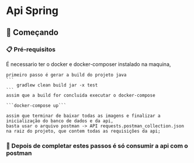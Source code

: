 # Api Spring

## 🚀 Começando

### 📋 Pré-requisitos

É necessario ter o docker e docker-composer instalado na maquina,

    primeiro passo é gerar a build do projeto java
    ```
        gradlew clean build jar -x test
    ```
    assim que a build for concluida executar o docker-compose

    ```docker-compose up```

    assim que terminar de baixar todas as imagens e finalizar a inicialização do banco de dados e da api,
    basta usar o arquivo postman -> API requests.postman_collection.json na raiz do projeto, que contem todas as requisições da api;

### 🔧 Depois de completar estes passos é só consumir a api com o postman